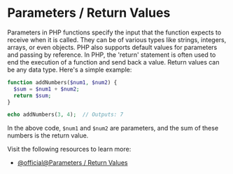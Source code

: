 # Parameters / Return Values

Parameters in PHP functions specify the input that the function expects to receive when it is called. They can be of various types like strings, integers, arrays, or even objects. PHP also supports default values for parameters and passing by reference. In PHP, the 'return' statement is often used to end the execution of a function and send back a value. Return values can be any data type. Here's a simple example:

```php
function addNumbers($num1, $num2) {
  $sum = $num1 + $num2;
  return $sum;
}

echo addNumbers(3, 4);  // Outputs: 7
```

In the above code, `$num1` and `$num2` are parameters, and the sum of these numbers is the return value.

Visit the following resources to learn more:

- [@official@Parameters / Return Values](https://www.php.net/manual/en/functions.arguments.php)